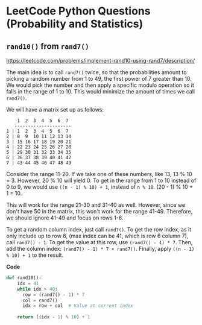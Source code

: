# LeetCode Python Questions (Probability and Statistics)

## `rand10()` from `rand7()`
https://leetcode.com/problems/implement-rand10-using-rand7/description/

The main idea is to call `rand7()` twice, so that the probabilities amount to picking a random number from 1 to 49, the first power of 7 greater than 10. We would pick the number and then apply a specific modulo operation so it falls in the range of 1 to 10. This would minimize the amount of times we call `rand7()`.

We will have a matrix set up as follows:
```
    1  2  3  4  5  6  7
   ---------------------
1 | 1  2  3  4  5  6  7
2 | 8  9  10 11 12 13 14
3 | 15 16 17 18 19 20 21
4 | 22 23 24 25 26 27 28
5 | 29 30 31 32 33 34 35
6 | 36 37 38 39 40 41 42
7 | 43 44 45 46 47 48 49
```

Consider the range 11-20. If we take one of these numbers, like 13, 13 % 10 = 3. However, 20 % 10 will yield 0. To get in the range from 1 to 10 instead of 0 to 9, we would use `((n - 1) % 10) + 1`, instead of `n % 10`. (20 - 1) % 10 + 1 = 10.

This will work for the range 21-30 and 31-40 as well. However, since we don't have 50 in the matrix, this won't work for the range 41-49. Therefore, we should ignore 41-49 and focus on rows 1-6.

To get a random column index, just call `rand7()`. To get the row index, as it only include up to row 6, (max index can be 41, which is row 6 column 7), call `rand7() - 1`. To get the value at this row, use `(rand7() - 1) * 7`. Then, add the column index: `(rand7() - 1) * 7 + rand7()`. Finally, apply `((n - 1) % 10) + 1` to the result.

**Code**
```python
def rand10():
    idx = 41
    while idx > 40:
      row = (rand7() - 1) * 7
      col = rand7()
      idx = row + col  # Value at current index
    
    return ((idx - 1) % 10) + 1
```
